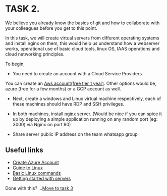 # TASK 2.

We believe you already know the basics of git and how to collaborate with your colleagues before you get to this point. 

In this task, we will create virtual servers from different operating systems and install nginx on them, this would help us understand how a webserver works, operational use of basic cloud tools, linux OS, IAAS operations and cloud networking principles. 

To begin, 

- You need to create an account with a Cloud Service Providers.
 
You can create an [Aws account(free tier 1 year)](#https://aws.amazon.com/free/?trk=ce1f55b8-6da8-4aa2-af36-3f11e9a449ae&sc_channel=ps&s_kwcid=AL!4422!3!433803620870!e!!g!!aws%20free%20tier&ef_id=CjwKCAjwwL6aBhBlEiwADycBICrd7WzV5tqajQAozKcflcBJX9KlNOtXhTqUQOQa4y1tqgJmYiyHGhoCiNEQAvD_BwE:G:s&s_kwcid=AL!4422!3!433803620870!e!!g!!aws%20free%20tier&all-free-tier.sort-by=item.additionalFields.SortRank&all-free-tier.sort-order=asc&awsf.Free%20Tier%20Types=*all&awsf.Free%20Tier%20Categories=*all).
 Other options would be, azure (free for a few months) or a GCP account as well. 

 - Next, create a windows and Linux virtual machine respectively, each of these machines should have RDP and SSH privileges. 

 - In both machines, install [nginx](https://www.nginx.com/resources/wiki/start/topics/tutorials/install/) server. 
 (Would be nice if you can spice it up by deploying a simple application running on any random port (eg: 3000) via Nginx on port 80)

- Share server public IP address on the team whatsapp group


## Useful links

 - [Create Azure Account](https://azure.microsoft.com/en-gb/free/search/?&ef_id=CjwKCAjwwL6aBhBlEiwADycBINRPnO8ofmJjSdESEq5QWn7UarMyOCIj5pOARhm5TMqkZGO3QqyWqhoCbEkQAvD_BwE:G:s&OCID=AIDcmm3bvqzxp1_SEM_CjwKCAjwwL6aBhBlEiwADycBINRPnO8ofmJjSdESEq5QWn7UarMyOCIj5pOARhm5TMqkZGO3QqyWqhoCbEkQAvD_BwE:G:s&gclid=CjwKCAjwwL6aBhBlEiwADycBINRPnO8ofmJjSdESEq5QWn7UarMyOCIj5pOARhm5TMqkZGO3QqyWqhoCbEkQAvD_BwE)
 - [Guide to Linux](https://ryanstutorials.net/linuxtutorial/)
 - [Basic Linux commands](https://dev.to/javinpaul/10-simple-linux-tips-which-save-50-of-my-time-in-the-command-line-4moo)
 - [Getting started with servers](https://serversforhackers.com/s/start-here)


Done with this? ...[Move to task 3](/docs/task_3.md)